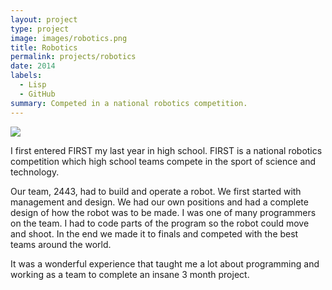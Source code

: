 ```yaml
---
layout: project
type: project
image: images/robotics.png
title: Robotics
permalink: projects/robotics
date: 2014
labels:
  - Lisp
  - GitHub
summary: Competed in a national robotics competition.
---
```


<img class="ui image" src="{{ site.baseurl }}/images/first.png">

I first entered FIRST my last year in high school. FIRST is a national robotics competition which high school teams compete in the sport of science and technology.

Our team, 2443, had to build and operate a robot. We first started with management and design. We had our own positions and had a complete design of how the robot was to be made.
I was one of many programmers on the team. I had to code parts of the program so the robot could move and shoot. In the end we made it to finals and competed with the best teams around the world.

It was a wonderful experience that taught me a lot about programming and working as a team to complete an insane 3 month project.
